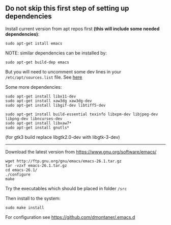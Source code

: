 
Do not skip this first step of setting up dependencies
--------------------------------------------------------------------

Install current version from apt repos first __(this will include some needed dependencies)__:

    sudo apt-get istall emacs

NOTE: similar dependencies can be installed by: 

    sudo apt-get build-dep emacs

But you will need to uncomment some dev lines in your `/etc/apt/sources.list` file. 
See [here](https://askubuntu.com/questions/826890/apt-build-dep-fails-unable-to-locate-source-package-despite-deb-src-lines-pres/etc/apt/sources.list)

Some more dependencies:

    sudo apt-get install libx11-dev
    sudo apt-get install xaw3dg xaw3dg-dev
    sudo apt-get install libgif-dev libtiff5-dev
    
    sudo apt-get install build-essential texinfo libxpm-dev libjpeg-dev libpng-dev libncurses-dev
    sudo apt-get install libxaw7*
    sudo apt-get install gnutls*

(for gtk3 build replace libgtk2.0-dev with libgtk-3-dev)

--------------------------------------------------------------------

Download the latest version from https://www.gnu.org/software/emacs/

    wget http://ftp.gnu.org/gnu/emacs/emacs-26.1.tar.gz
    tar -vzxf emacs-26.1.tar.gz
    cd emacs-26.1/
    ./configure
    make
    
Try the executables which should be placed in folder `/src`
    
Then install to the system:

    sudo make install

For configuration see https://github.com/dmontaner/.emacs.d
